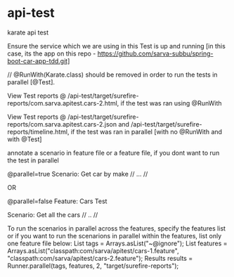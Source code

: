 # api-test
karate api test

Ensure the service which we are using in this Test is up and running [in this case, its the app on this repo -  https://github.com/sarva-subbu/spring-boot-car-app-tdd.git]

// @RunWith(Karate.class) should be removed in order to run the tests in parallel [@Test].

View Test reports @ /api-test/target/surefire-reports/com.sarva.apitest.cars-2.html, if the test was ran using @RunWith

View Test reports @ /api-test/target/surefire-reports/com.sarva.apitest.cars-2.json and /api-test/target/surefire-reports/timeline.html, if the test was ran in parallel [with no @RunWith and with @Test]

annotate a scenario in feature file or a feature file, if you dont want to run the test in parallel 

@parallel=true
Scenario: Get car by make
//
...
//

OR

@parallel=false
Feature: Cars Test

Scenario: Get all the cars
//
..
//

To run the scenarios in parallel across the features, specify the features list or if you want to run the scenarions in parallel within the features, list only one feature file below:
List<String> tags = Arrays.asList("~@ignore");
List<String> features = Arrays.asList("classpath:com/sarva/apitest/cars-1.feature", "classpath:com/sarva/apitest/cars-2.feature");
Results results = Runner.parallel(tags, features, 2, "target/surefire-reports");
